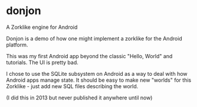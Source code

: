 # donjon
A Zorklike engine for Android

Donjon is a demo of how one might implement a zorklike for the Android platform.

This was my first Android app beyond the classic "Hello, World" and tutorials. The UI is pretty bad.

I chose to use the SQLite subsystem on Android as a way to deal with how Android apps manage state.
It should be easy to make new "worlds" for this Zorklike - just add new SQL files describing the world.

(I did this in 2013 but never published it anywhere until now)
